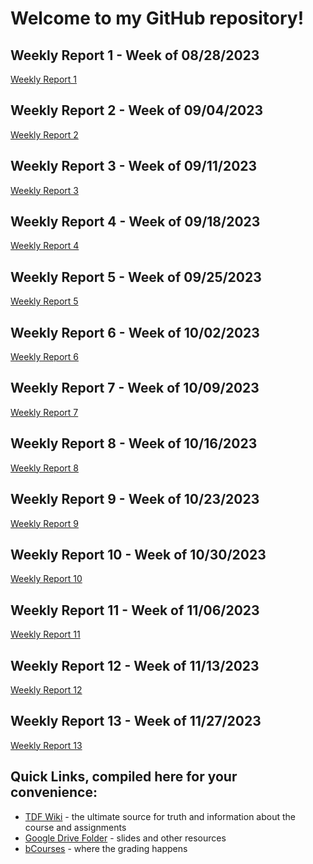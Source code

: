 # Welcome to my GitHub repository!

## Weekly Report 1 - Week of 08/28/2023 ##
[Weekly Report 1](weekly-reports/weekly-report-1.md)

## Weekly Report 2 - Week of 09/04/2023 ##
[Weekly Report 2](weekly-reports/weekly-report-2.md)

## Weekly Report 3 - Week of 09/11/2023 ##
[Weekly Report 3](weekly-reports/weekly-report-3.md)

## Weekly Report 4 - Week of 09/18/2023 ##
[Weekly Report 4](weekly-reports/weekly-report-4.md)

## Weekly Report 5 - Week of 09/25/2023 ##
[Weekly Report 5](weekly-reports/weekly-report-5.md)

## Weekly Report 6 - Week of 10/02/2023 ##
[Weekly Report 6](weekly-reports/weekly-report-6.md)

## Weekly Report 7 - Week of 10/09/2023 ##
[Weekly Report 7](weekly-reports/weekly-report-7.md)

## Weekly Report 8 - Week of 10/16/2023 ##
[Weekly Report 8](weekly-reports/weekly-report-8.md)

## Weekly Report 9 - Week of 10/23/2023 ##
[Weekly Report 9](weekly-reports/weekly-report-9.md)

## Weekly Report 10 - Week of 10/30/2023 ##
[Weekly Report 10](weekly-reports/weekly-report-10.md)

## Weekly Report 11 - Week of 11/06/2023 ##
[Weekly Report 11](weekly-reports/weekly-report-11.md)

## Weekly Report 12 - Week of 11/13/2023 ##
[Weekly Report 12](weekly-reports/weekly-report-12.md)

## Weekly Report 13 - Week of 11/27/2023 ##
[Weekly Report 13](weekly-reports/weekly-report-13.md)

## Quick Links, compiled here for your convenience: ##

- [TDF Wiki](https://github.com/Berkeley-MDes/desinv-202/wiki) - the ultimate source for truth and information about the course and assignments
- [Google Drive Folder](https://drive.google.com/drive/folders/1OjFgu4llHn-2WayQFVWRKFyOkQ_WaQRx?usp=drive_link) - slides and other resources
- [bCourses](https://bcourses.berkeley.edu/courses/1528355) - where the grading happens


